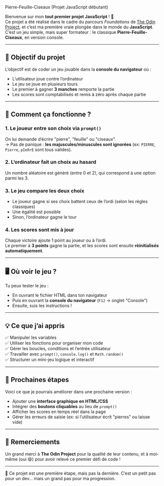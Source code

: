  Pierre-Feuille-Ciseaux (Projet JavaScript débutant)

Bienvenue sur mon **tout premier projet JavaScript** ! 🎉  
Ce projet a été réalisé dans le cadre du parcours _Foundations_ de [The Odin Project](https://www.theodinproject.com/), et c’est ma première vraie plongée dans le monde du **JavaScript**.  
C’est un jeu simple, mais super formateur : le classique **Pierre-Feuille-Ciseaux**, en version console.

---

## 🎯 Objectif du projet

L’objectif est de coder un jeu jouable dans la **console du navigateur** où :
- L’utilisateur joue contre l’ordinateur
- Le jeu se joue en plusieurs tours
- Le premier à gagner **3 manches** remporte la partie
- Les scores sont comptabilisés et remis à zéro après chaque partie

---

## 🔧 Comment ça fonctionne ?

### 1. Le joueur entre son choix via `prompt()`  
On lui demande d’écrire "pierre", "feuille" ou "ciseaux".  
→ Pas de panique : **les majuscules/minuscules sont ignorées** (ex: `PIERRE`, `Pierre`, `pIeRrE` sont tous valides).

### 2. L’ordinateur fait un choix au hasard  
Un nombre aléatoire est généré (entre 0 et 2), qui correspond à une option parmi les 3.

### 3. Le jeu compare les deux choix  
- Le joueur gagne si ses choix battent ceux de l’ordi (selon les règles classiques)
- Une égalité est possible
- Sinon, l’ordinateur gagne le tour

### 4. Les scores sont mis à jour  
Chaque victoire ajoute 1 point au joueur ou à l’ordi.  
Le premier à **3 points** gagne la partie, et les scores sont ensuite **réinitialisés automatiquement**.

---

## 🖥️ Où voir le jeu ?

Tu peux tester le jeu :
- En ouvrant le fichier HTML dans ton navigateur
- Puis en ouvrant la **console du navigateur** (`F12` → onglet "Console")
- Ensuite, suis les instructions !

---

## 💡 Ce que j’ai appris

✅ Manipuler les variables  
✅ Utiliser les fonctions pour organiser mon code  
✅ Gérer les boucles, conditions et l’entrée utilisateur  
✅ Travailler avec `prompt()`, `console.log()` et `Math.random()`  
✅ Structurer un mini-jeu logique et interactif

---

## 🚀 Prochaines étapes

Voici ce que je pourrais améliorer dans une prochaine version :
- Ajouter une **interface graphique en HTML/CSS**
- Intégrer des **boutons cliquables** au lieu de `prompt()`
- Afficher les scores en temps réel dans la page
- Gérer les erreurs de saisie (ex: si l’utilisateur écrit "pierres" ou laisse vide)

---

## 🙌 Remerciements

Un grand merci à **The Odin Project** pour la qualité de leur contenu, et à moi-même (oui 😄) pour avoir relevé ce premier défi de code !

---

📁 Ce projet est une première étape, mais pas la dernière. C’est un petit pas pour un dev... mais un grand pas pour ma progression.